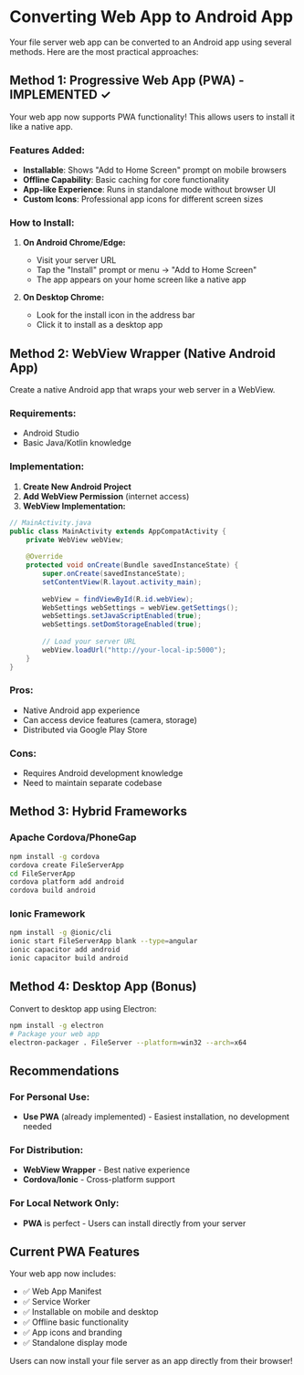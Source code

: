 # Converting Web App to Android App

Your file server web app can be converted to an Android app using several methods. Here are the most practical approaches:

## Method 1: Progressive Web App (PWA) - IMPLEMENTED ✓

Your web app now supports PWA functionality! This allows users to install it like a native app.

### Features Added:
- **Installable**: Shows "Add to Home Screen" prompt on mobile browsers
- **Offline Capability**: Basic caching for core functionality
- **App-like Experience**: Runs in standalone mode without browser UI
- **Custom Icons**: Professional app icons for different screen sizes

### How to Install:
1. **On Android Chrome/Edge:**
   - Visit your server URL
   - Tap the "Install" prompt or menu → "Add to Home Screen"
   - The app appears on your home screen like a native app

2. **On Desktop Chrome:**
   - Look for the install icon in the address bar
   - Click it to install as a desktop app

## Method 2: WebView Wrapper (Native Android App)

Create a native Android app that wraps your web server in a WebView.

### Requirements:
- Android Studio
- Basic Java/Kotlin knowledge

### Implementation:
1. **Create New Android Project**
2. **Add WebView Permission** (internet access)
3. **WebView Implementation:**

```java
// MainActivity.java
public class MainActivity extends AppCompatActivity {
    private WebView webView;
    
    @Override
    protected void onCreate(Bundle savedInstanceState) {
        super.onCreate(savedInstanceState);
        setContentView(R.layout.activity_main);
        
        webView = findViewById(R.id.webView);
        WebSettings webSettings = webView.getSettings();
        webSettings.setJavaScriptEnabled(true);
        webSettings.setDomStorageEnabled(true);
        
        // Load your server URL
        webView.loadUrl("http://your-local-ip:5000");
    }
}
```

### Pros:
- Native Android app experience
- Can access device features (camera, storage)
- Distributed via Google Play Store

### Cons:
- Requires Android development knowledge
- Need to maintain separate codebase

## Method 3: Hybrid Frameworks

### Apache Cordova/PhoneGap
```bash
npm install -g cordova
cordova create FileServerApp
cd FileServerApp
cordova platform add android
cordova build android
```

### Ionic Framework
```bash
npm install -g @ionic/cli
ionic start FileServerApp blank --type=angular
ionic capacitor add android
ionic capacitor build android
```

## Method 4: Desktop App (Bonus)

Convert to desktop app using Electron:

```bash
npm install -g electron
# Package your web app
electron-packager . FileServer --platform=win32 --arch=x64
```

## Recommendations

### For Personal Use:
- **Use PWA** (already implemented) - Easiest installation, no development needed

### For Distribution:
- **WebView Wrapper** - Best native experience
- **Cordova/Ionic** - Cross-platform support

### For Local Network Only:
- **PWA** is perfect - Users can install directly from your server

## Current PWA Features

Your web app now includes:
- ✅ Web App Manifest
- ✅ Service Worker
- ✅ Installable on mobile and desktop
- ✅ Offline basic functionality
- ✅ App icons and branding
- ✅ Standalone display mode

Users can now install your file server as an app directly from their browser!